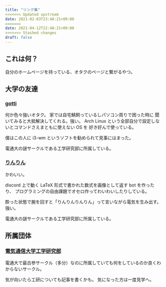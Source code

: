 ```yaml
---
title: "リンク集"
<<<<<<< Updated upstream
date: 2021-02-03T23:48:21+09:00
=======
date: 2021-04-12T22:48:21+09:00
>>>>>>> Stashed changes
draft: false
---
```


## これは何？

自分のホームページを持っている、オタクのページと繋がるやつ。

## 大学の友達

### [gotti](https://gotti.dev)

何か色々強いオタク。 家では自宅鯖飼っているしパソコン周りで困った時に
聞いてみると大抵解決してくれる。強い。
Arch Linux という全部自分で設定しないとコマンドさえまともに使えない OS を
好き好んで使っている。

僕はこの人に i3-wm というソフトを勧められて見事にはまった。

電通大の謎サークルである工学研究部に所属している。

### [りんりん](https://lnln.dev)

かわいい。

discord 上で動く LaTeX 形式で書かれた数式を画像として返す bot を作ったり、
プログラミングの自由課題でオセロ作ってわいわいしたりしている。

酔った状態で腕を回すと「りんりんりんりん」って言いながら電気を生み出す。
強い。

電通大の謎サークルである工学研究部に所属している。

## 所属団体

### [電気通信大学工学研究部](https://www.koken.club.uec.ac.jp)

電通大で最古参サークル（多分）なのに所属していても何をしているのか良くわからないサークル。

<!-- 総合格闘技サークル(MMA:Microcomputer Making Association)とバチバチ。 -->

気が向いたら工研についても記事を書くかも。
気になった方は一度見学へ。
